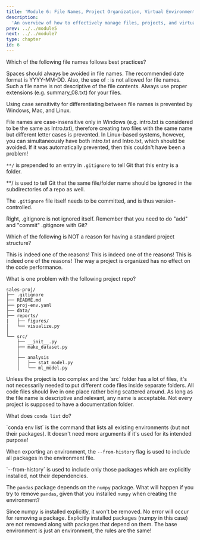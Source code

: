 ```yaml
---
title: 'Module 6: File Names, Project Organization, Virtual Environments'
description:
  'An overview of how to effectively manage files, projects, and virtual environments.' 
prev: ../../module5
next: ../../module7
type: chapter
id: 6
---
```


<exercise id="1" title="Module learning outcomes" type="slides,video">
<slides source="module6/module6_00" shot="1" start="0:003" end="05:31"> </slides>
</exercise>
<!-- ------------------------------------ -->
<exercise id="2" title="File Names: Best Practices" type="slides,video">
<slides source="module6/module6_01"> </slides>
</exercise>
<!-- ------------------------------------ -->
<exercise id='3' title="Test Your Knowledge">

Which of the following file names follows best practices?

<choice id="1">

<opt text="report 5.md">
Spaces should always be avoided in file names.
</opt>

<opt text="group-feedback_2022-09.md"  correct="true">

</opt>

<opt text="analysis_2022:09-2.md">
The recommended date format is YYYY-MM-DD. Also, the use of : is not allowed for file names.
</opt>

<opt text="2br144.tmp">
Such a file name is not descriptive of the file contents.
</opt>

<opt text="summary_08">
Always use proper extensions (e.g. summary_08.txt) for your files.
</opt>

</choice>

Using case sensitivity for differentiating between file names is prevented by Windows, Mac, and Linux.

<choice id="2">

<opt text="True">
File names are case-insensitive only in Windows (e.g. intro.txt is considered to be the same as Intro.txt), therefore creating two files with the same name but different letter cases is prevented. In Linux-based systems, however, you can simultaneously have both intro.txt and Intro.txt, which should be avoided.
</opt>

<opt text="False"  correct="true">
If it was automatically prevented, then this couldn't have been a problem!
</opt>

</choice>

</exercise>
<!-- ------------------------------------ -->
<exercise id="4" title=".gitignore" type="slides,video">
<slides source="module6/module6_02"> </slides>
</exercise>
<!-- ------------------------------------ -->
<exercise id='5' title="Test Your Knowledge">

`**/` is prepended to an entry in `.gitignore` to tell Git that this entry is a folder.

<choice id="1">

<opt text="True">
**/ is used to tell Git that the same file/folder name should be ignored in the subdirectories of a repo as well.
</opt>

<opt text="False"  correct="true">

</opt>

</choice>

The `.gitignore` file itself needs to be committed, and is thus version-controlled.

<choice id="2">

<opt text="True" correct="true">
Right, .gitignore is not ignored itself.
</opt>

<opt text="False">
Remember that you need to do "add" and "commit" .gitignore with Git?
</opt>

</choice>

</exercise>
<!-- ------------------------------------ -->
<exercise id="6" title="Project Organization" type="slides,video">
<slides source="module6/module6_03"> </slides>
</exercise>
<!-- ------------------------------------ -->
<exercise id='7' title="Test Your Knowledge">

Which of the following is NOT a reason for having a standard project structure?

<choice id="1">

<opt text="Reproducibility">
This is indeed one of the reasons!
</opt>

<opt text="Being self-documenting">
This is indeed one of the reasons!
</opt>

<opt text="Ease of collaboration">
This is indeed one of the reasons!
</opt>

<opt text="Optimizing code performance"  correct="true">
The way a project is organized has no effect on the code performance.
</opt>

</choice>

What is one problem with the following project repo?

```
sales-proj/
├── .gitignore
├── README.md
├── proj-env.yaml
├── data/
├── reports/
|   ├── figures/
│   └── visualize.py
│
└── src/
    ├── __init__.py
    ├── make_dataset.py
    │
    ├── analysis
    │   ├── stat_model.py
    │   └── ml_model.py
```

<choice id="2">

<opt text="`make_dataset.py` is not inside a separate folder within `scr/`">
Unless the project is too complex and the `src` folder has a lot of files, it's not necessarily needed to put different code files inside separate folders.
</opt>

<opt text="`visualize.py` is a python code file and should be placed inside `src/`" correct="true">
All code files should live in one place rather being scattered around.
</opt>

<opt text="The environment file name is `proj-env.yaml` instead of `environment.yaml`">
As long as the file name is descriptive and relevant, any name is acceptable.
</opt>

<opt text="There is no folder for documentation">
Not every project is supposed to have a documentation folder.
</opt>

</choice>

</exercise>
<!-- ------------------------------------ -->
<exercise id="9" title="Virtual Environments" type="slides,video">
<slides source="module6/module6_04"> </slides>
</exercise>
<!-- ------------------------------------ -->
<exercise id='10' title="Test Your Knowledge">

What does `conda list` do?

<choice id="1">

<opt text="Lists all packages in the current environment" correct="true">

</opt>

<opt text="Lists all environments with their packages">
`conda env list` is the command that lists all existing environments (but not their packages).
</opt>

<opt text="Doesn't do anything as it needs more arguments">
It doesn't need more arguments if it's used for its intended purpose!
</opt>

<opt text="Lists all available channels">

</opt>

</choice>

When exporting an environment, the `--from-history` flag is used to include all packages in the environment file.

<choice id="2">

<opt text="True">
`--from-history` is used to include only those packages which are explicitly installed, not their dependencies.
</opt>

<opt text="False" correct="true">

</opt>

</choice>

The `pandas` package depends on the `numpy` package. What will happen if you try to remove `pandas`, given that you installed `numpy` when creating the environment?

<choice id="3">

<opt text="Both pandas and numpy will be removed">
Since numpy is installed explicitly, it won't be removed.
</opt>

<opt text="Will see an error">
No error will occur for removing a package.
</opt>

<opt text="Only pandas will be removed" correct="true">
Explicitly installed packages (numpy in this case) are not removed along with packages that depend on them.
</opt>

<opt text="Depends on whether this is the base environment or not">
The base environment is just an environment, the rules are the same!
</opt>

</choice>

</exercise>